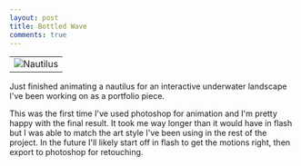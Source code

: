 ```yaml
---
layout: post
title: Bottled Wave
comments: true
---
```


<table style="margin-left:auto; margin-right:auto;">
  <tr>
    <td>
      <img src="http://orig00.deviantart.net/537e/f/2015/166/4/1/nautilus_by_mmmcgill1232-d8xhcfe.gif" alt="Nautilus"/>
    </td>
  </tr>
</table>

Just finished animating a nautilus for an interactive underwater landscape I've been working on as a portfolio piece.

<span class="more"></span>

This was the first time I've used photoshop for animation and I'm pretty happy with the final result. It took me way longer than it would have in flash but I was able to match the art style I've been using in the rest of the project. In the future I'll likely start off in flash to get the motions right, then export to photoshop for retouching.
